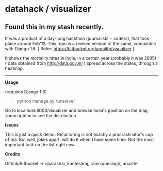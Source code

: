 datahack / visualizer
=====================
Found this in my stash recently. 
--------------------------------

It was a product of a day-long hackthon (journalists + coders), that took place around Feb'13. This repo is a revised version of the same, compatible with Django 1.6. [ Refer: https://bitbucket.org/arcolife/visualizer ]

It shows the mortality rates in India, in a certain year (probably it was 2005) ( data obtained from http://data.gov.in/ ) spread across the states, through a heatmap.

***

**Usage**

(requires Django 1.6)

> python manage.py runserver

Go to localhost:8000/visualizer and browse India's position on the map, 
zoom right in to see the distribution.

**Issues**

This is just a quick demo. Refactoring is not exactly a procrastinator's cup of tea. But well, jokes apart, will do it when I have some time. Not the most important task on the list right now.

**Credits**

Github/Bitbucket -> aparashar, kanteshraj, ramniquesingh, arcolife